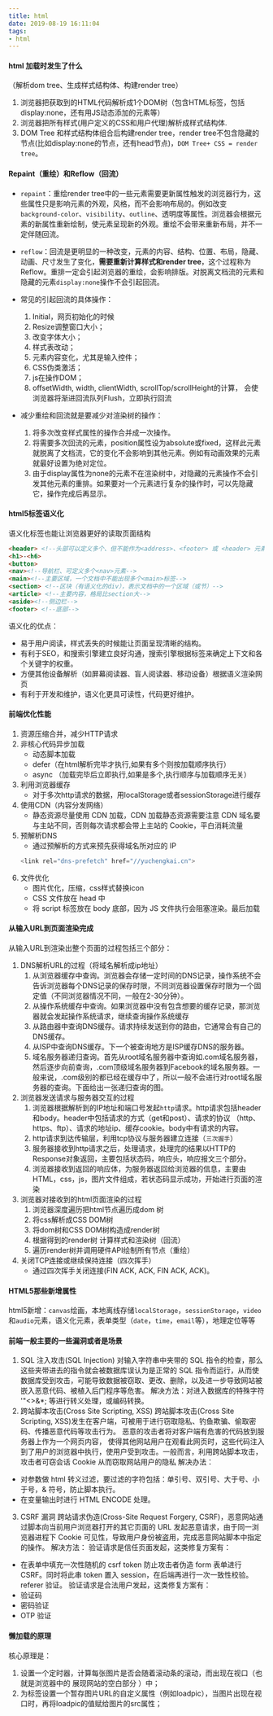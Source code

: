 ```yaml
---
title: html
date: 2019-08-19 16:11:04
tags: 
- html
---
```

#### html 加载时发生了什么
（解析dom tree、生成样式结构体、构建render tree）
1. 浏览器把获取到的HTML代码解析成1个DOM树（包含HTML标签，包括display:none，还有用JS动态添加的元素等）
2. 浏览器把所有样式(用户定义的CSS和用户代理)解析成样式结构体.
3. DOM Tree 和样式结构体组合后构建render tree，render tree不包含隐藏的节点(比如display:none的节点，还有head节点)，`DOM Tree+ CSS = render tree`。

#### Repaint（重绘）和Reflow（回流）
- `repaint`：重绘render tree中的一些元素需要更新属性触发的浏览器行为，这些属性只是影响元素的外观，风格，而不会影响布局的。例如改变`background-color`、`visibility`、`outline`、透明度等属性。浏览器会根据元素的新属性重新绘制，使元素呈现新的外观。重绘不会带来重新布局，并不一定伴随回流。

- `reflow`：回流是更明显的一种改变，元素的内容、结构、位置、布局，隐藏、动画、尺寸发生了变化，**需要重新计算样式和render tree**，这个过程称为Reflow。重排一定会引起浏览器的重绘，会影响排版。对脱离文档流的元素和隐藏的元素`display:none`操作不会引起回流。

- 常见的引起回流的具体操作：
    1. Initial，网页初始化的时候
    2. Resize调整窗口大小；
    3. 改变字体大小；
    4. 样式表改动；
    5. 元素内容变化，尤其是输入控件；
    6. CSS伪类激活；
    7. js在操作DOM；
    8. offsetWidth, width, clientWidth, scrollTop/scrollHeight的计算， 会使浏览器将渐进回流队列Flush，立即执行回流

- 减少重绘和回流就是要减少对渲染树的操作：
    1. 将多次改变样式属性的操作合并成一次操作。
    2. 将需要多次回流的元素，position属性设为absolute或fixed，这样此元素就脱离了文档流，它的变化不会影响到其他元素。例如有动画效果的元素就最好设置为绝对定位。
    3. 由于display属性为none的元素不在渲染树中，对隐藏的元素操作不会引发其他元素的重排。如果要对一个元素进行复杂的操作时，可以先隐藏它，操作完成后再显示。

#### html5标签语义化
语义化标签也能让浏览器更好的读取页面结构
``` html
<header> <!--头部可以定义多个、但不能作为<address>、<footer> 或 <header> 元素的子元素-->
<h1>-<h6>
<button>
<nav><!--导航栏、可定义多个<nav>元素-->
<main><!--主要区域，一个文档中不能出现多个<main>标签-->
<section> <!--区块（有语义化的div），表示文档中的一个区域（或节）-->
<article> <!--主要内容，格局比section大-->
<aside><!--侧边栏-->
<footer> <!--底部-->
```
语义化的优点：
- 易于用户阅读，样式丢失的时候能让页面呈现清晰的结构。
- 有利于SEO，和搜索引擎建立良好沟通，搜索引擎根据标签来确定上下文和各个关键字的权重。
- 方便其他设备解析（如屏幕阅读器、盲人阅读器、移动设备）根据语义渲染网页
- 有利于开发和维护，语义化更具可读性，代码更好维护。

#### 前端优化性能
1. 资源压缩合并，减少HTTP请求
2. 非核心代码异步加载
    - 动态脚本加载
    - defer（在html解析完毕才执行,如果有多个则按加载顺序执行）
    - async （加载完毕后立即执行,如果是多个,执行顺序与加载顺序无关）
3. 利用浏览器缓存
    - 对于多次http请求的数据，用localStorage或者sessionStorage进行缓存
4. 使用CDN（内容分发网络）
    - 静态资源尽量使用 CDN 加载，CDN 加载静态资源需要注意 CDN 域名要与主站不同，否则每次请求都会带上主站的 Cookie，平白消耗流量
5. 预解析DNS
    - 通过预解析的方式来预先获得域名所对应的 IP
    ``` js
    <link rel="dns-prefetch" href="//yuchengkai.cn">
    ```
6. 文件优化
    - 图片优化，压缩，css样式替换icon
    - CSS 文件放在 head 中
    - 将 script 标签放在 body 底部，因为 JS 文件执行会阻塞渲染。最后加载

#### 从输入URL到页面渲染完成
从输入URL到渲染出整个页面的过程包括三个部分：
1. DNS解析URL的过程（将域名解析成ip地址）
    1. 从浏览器缓存中查询。浏览器会存储一定时间的DNS记录，操作系统不会告诉浏览器每个DNS记录的保存时限，不同浏览器设置保存时限为一个固定值（不同浏览器情况不同，一般在2-30分钟）。
    2. 从操作系统缓存中查询。如果浏览器中没有包含想要的缓存记录，那浏览器就会发起操作系统请求，继续查询操作系统缓存
    3. 从路由器中查询DNS缓存。请求持续发送到你的路由，它通常会有自己的DNS缓存。
    4. 从ISP中查询DNS缓存。下一个被查询地方是ISP缓存DNS的服务器。
    5. 域名服务器递归查询。首先从root域名服务器中查询如.com域名服务器，然后逐步向前查询，.com顶级域名服务器到Facebook的域名服务器。一般来说，.com级别的都已经在缓存中了，所以一般不会进行对root域名服务器的查询。下面给出一张递归查询的图。
2. 浏览器发送请求与服务器交互的过程
    1. 浏览器根据解析到的IP地址和端口号发起`http`请求。http请求包括header和body。header中包括请求的方式（get和post）、请求的协议 （http、https、ftp）、请求的地址ip、缓存cookie。body中有请求的内容。
    2. http请求到达传输层，利用tcp协议与服务器建立连接（`三次握手`）
    3. 服务器接收到http请求之后，处理请求，处理完的结果以HTTP的Response对象返回，主要包括状态码，响应头，响应报文三个部分。
    4. 浏览器接收到返回的响应体，为服务器返回给浏览器的信息，主要由HTML，css，js，图片文件组成，若状态码显示成功，开始进行页面的渲染
3. 浏览器对接收到的html页面渲染的过程
    1. 浏览器深度遍历把html节点遍历成dom 树
    2. 将css解析成CSS DOM树
    3. 将dom树和CSS DOM树构造成render树
    4. 根据得到的render树 计算样式和渲染树（回流）
    5. 遍历render树并调用硬件API绘制所有节点（重绘）
4. 关闭TCP连接或继续保持连接（四次挥手）
    - 通过四次挥手关闭连接(FIN ACK, ACK, FIN ACK, ACK)。

#### HTML5那些新增属性
html5新增：`canvas`绘画，本地离线存储`localStorage`，`sessionStorage`，`video`和`audio`元素，语义化元素，表单类型（`date`，`time`，`email`等），地理定位等等

#### 前端一般主要的一些漏洞或者是场景
1. SQL 注入攻击(SQL Injection)
对输入字符串中夹带的 SQL 指令的检查，那么这些夹带进去的指令就会被数据库误认为是正常的 SQL 指令而运行，从而使数据库受到攻击，可能导致数据被窃取、更改、删除，以及进一步导致网站被嵌入恶意代码、被植入后门程序等危害。
解决方法：对进入数据库的特殊字符 '"\<>&*; 等进行转义处理，或编码转换。
2. 跨站脚本攻击(Cross Site Scripting, XSS)
跨站脚本攻击(Cross Site Scripting, XSS)发生在客户端，可被用于进行窃取隐私、钓鱼欺骗、偷取密码、传播恶意代码等攻击行为。 恶意的攻击者将对客户端有危害的代码放到服务器上作为一个网页内容， 使得其他网站用户在观看此网页时，这些代码注入到了用户的浏览器中执行，使用户受到攻击。一般而言，利用跨站脚本攻击，攻击者可窃会话 Cookie 从而窃取网站用户的隐私
解决办法：
- 对参数做 html 转义过滤，要过滤的字符包括：单引号、双引号、大于号、小于号，& 符号，防止脚本执行。
- 在变量输出时进行 HTML ENCODE 处理。
3. CSRF 漏洞
跨站请求伪造(Cross-Site Request Forgery, CSRF)，恶意网站通过脚本向当前用户浏览器打开的其它页面的 URL 发起恶意请求，由于同一浏览器进程下 Cookie 可见性，导致用户身份被盗用，完成恶意网站脚本中指定的操作。
解决方法：
验证请求是信任页面发起，这类修复方案有：
- 在表单中填充一次性随机的 csrf token 防止攻击者伪造 form 表单进行 CSRF。同时将此串 token 置入 session，在后端再进行一次一致性校验。
referer 验证。
验证请求是合法用户发起，这类修复方案有：
- 验证码
- 密码验证
- OTP 验证

#### 懒加载的原理
核心原理是：
1. 设置一个定时器，计算每张图片是否会随着滚动条的滚动，而出现在视口（也就是浏览器中的 展现网站的空白部分 ）中；
2. 为<img>标签设置一个暂存图片URL的自定义属性（例如loadpic），当图片出现在视口时，再将loadpic的值赋给图片的src属性；